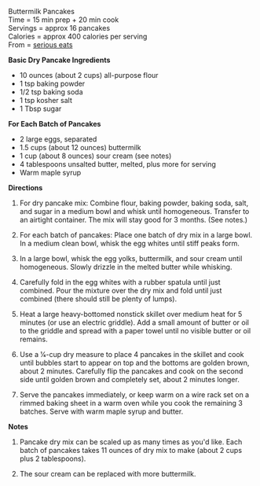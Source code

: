 Buttermilk Pancakes \
Time = 15 min prep + 20 min cook \
Servings = approx 16 pancakes \
Calories = approx 400 calories per serving \
From = [serious eats](https://www.seriouseats.com/recipes/2010/06/light-and-fluffy-pancakes-recipe.html)

**Basic Dry Pancake Ingredients**

-  10 ounces (about 2 cups) all-purpose flour
-  1 tsp baking powder
-  1/2 tsp baking soda
-  1 tsp kosher salt
-  1 Tbsp sugar

**For Each Batch of Pancakes**

-  2 large eggs, separated
-  1.5 cups (about 12 ounces) buttermilk
-  1 cup (about 8 ounces) sour cream (see notes)
-  4 tablespoons unsalted butter, melted, plus more for serving
-  Warm maple syrup

**Directions**

1.  For dry pancake mix: Combine flour, baking powder, baking soda, salt, and sugar in a medium bowl and whisk until homogeneous. Transfer to an airtight container. The mix will stay good for 3 months. (See notes.)

2. For each batch of pancakes: Place one batch of dry mix in a large bowl. In a medium clean bowl, whisk the egg whites until stiff peaks form. 

3.  In a large bowl, whisk the egg yolks, buttermilk, and sour cream until homogeneous. Slowly drizzle in the melted butter while whisking. 

4.  Carefully fold in the egg whites with a rubber spatula until just combined. Pour the mixture over the dry mix and fold until just combined (there should still be plenty of lumps).

5.  Heat a large heavy-bottomed nonstick skillet over medium heat for 5 minutes (or use an electric griddle). Add a small amount of butter or oil to the griddle and spread with a paper towel until no visible butter or oil remains. 

6.  Use a 1⁄4-cup dry measure to place 4 pancakes in the skillet and cook until bubbles start to appear on top and the bottoms are golden brown, about 2 minutes. Carefully flip the pancakes and cook on the second side until golden brown and completely set, about 2 minutes longer. 

7.  Serve the pancakes immediately, or keep warm on a wire rack set on a rimmed baking sheet in a warm oven while you cook the remaining 3 batches. Serve with warm maple syrup and butter.


**Notes**

1.  Pancake dry mix can be scaled up as many times as you'd like. Each batch of pancakes takes 11 ounces of dry mix to make (about 2 cups plus 2 tablespoons). 

2.  The sour cream can be replaced with more buttermilk.
